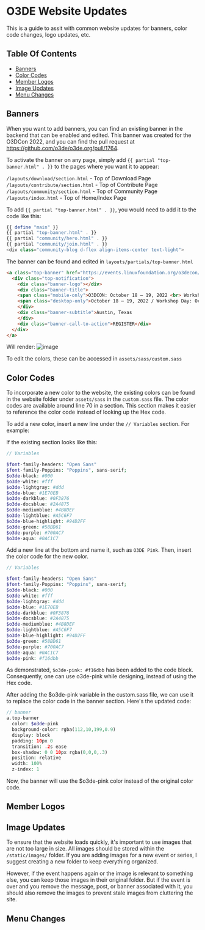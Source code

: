 # O3DE Website Updates

This is a guide to assit with common website updates for banners, color code changes, logo updates, etc. 

## Table Of Contents
  * [Banners](#banners)
  * [Color Codes](#color-codes)
  * [Member Logos](#member-logos)
  * [Image Updates](#image-updates)
  * [Menu Changes](#menu-changes)

## Banners

When you want to add banners, you can find an existing banner in the backend that can be enabled and edited. This banner was created for the O3DCon 2022, and you can find the pull request at https://github.com/o3de/o3de.org/pull/1764.

To activate the banner on any page, simply add `{{ partial "top-banner.html" . }}` to the pages where you want it to appear:

   `/layouts/download/section.html` - Top of Download Page
   `/layouts/contribute/section.html` - Top of Contribute Page
   `/layouts/community/section.html` - Top of Community Page
   `/layouts/index.html` - Top of Home/Index Page

To add `{{ partial "top-banner.html" . }}`, you would need to add it to the code like this:

```php
{{ define "main" }}
{{ partial "top-banner.html" . }}
{{ partial "community/hero.html" . }}
{{ partial "community/join.html" . }}
<div class="community-blog d-flex align-items-center text-light">
```

The banner can be found and edited in `layouts/partials/top-banner.html`

```html
<a class="top-banner" href="https://events.linuxfoundation.org/o3decon/" target="_blank">
  <div class="top-notification">
    <div class="banner-logo"></div>
    <div class="banner-title">
	<span class="mobile-only">O3DCON: October 18 – 19, 2022 <br> Workshop Day: October 17</span>
	<span class="desktop-only">October 18 – 19, 2022 / Workshop Day: October 17</span>
	</div>
    <div class="banner-subtitle">Austin, Texas
    </div>
    <div class="banner-call-to-action">REGISTER</div>
  </div>
</a> 
```

Will render:
![image](https://user-images.githubusercontent.com/80487462/221308859-e9765572-1cc0-406a-9575-f1b37dacee12.png)

To edit the colors, these can be accessed in `assets/sass/custom.sass`


## Color Codes

To incorporate a new color to the website, the existing colors can be found in the website folder under `assets/sass` in the `custom.sass` file. The color codes are available around line 70 in a section. This section makes it easier to reference the color code instead of looking up the Hex code.

To add a new color, insert a new line under the `// Variables` section. For example:

If the existing section looks like this:

```php
// Variables 

$font-family-headers: "Open Sans" 
$font-family-Poppins: "Poppins", sans-serif;
$o3de-black: #000
$o3de-white: #fff
$o3de-lightgray: #ddd
$o3de-blue: #1E70EB
$o3de-darkblue: #0F3876
$o3de-docsblue: #2A4875
$o3de-mediumblue: #4B8DEF
$o3de-lightblue: #A5C6F7
$o3de-blue-highlight: #94D2FF
$o3de-green: #58BD61
$o3de-purple: #700AC7
$o3de-aqua: #0AC1C7
```

Add a new line at the bottom and name it, such as `O3DE Pink`. Then, insert the color code for the new color.

```php
// Variables 

$font-family-headers: "Open Sans" 
$font-family-Poppins: "Poppins", sans-serif;
$o3de-black: #000
$o3de-white: #fff
$o3de-lightgray: #ddd
$o3de-blue: #1E70EB
$o3de-darkblue: #0F3876
$o3de-docsblue: #2A4875
$o3de-mediumblue: #4B8DEF
$o3de-lightblue: #A5C6F7
$o3de-blue-highlight: #94D2FF
$o3de-green: #58BD61
$o3de-purple: #700AC7
$o3de-aqua: #0AC1C7
$o3de-pink: #f16dbb
```

As demonstrated, `$o3de-pink: #f16dbb` has been added to the code block. Consequently, one can use o3de-pink while designing, instead of using the Hex code.

After adding the $o3de-pink variable in the custom.sass file, we can use it to replace the color code in the banner section. Here's the updated code:

```php
// banner
a.top-banner
  color: $o3de-pink
  background-color: rgba(112,10,199,0.9)
  display: block
  padding: 10px 0
  transition: .2s ease
  box-shadow: 0 0 10px rgba(0,0,0,.3)
  position: relative
  width: 100%
  z-index: 1
```

Now, the banner will use the $o3de-pink color instead of the original color code.


## Member Logos



## Image Updates

To ensure that the website loads quickly, it's important to use images that are not too large in size. All images should be stored within the `/static/images/` folder. If you are adding images for a new event or series, I suggest creating a new folder to keep everything organized.

However, if the event happens again or the image is relevant to something else, you can keep those images in their original folder. But if the event is over and you remove the message, post, or banner associated with it, you should also remove the images to prevent stale images from cluttering the site.

## Menu Changes



